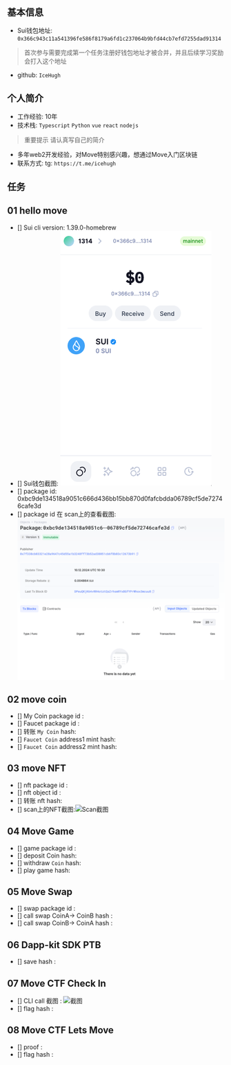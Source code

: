 ## 基本信息
- Sui钱包地址: `0x366c943c11a541396fe586f8179a6fd1c237064b9bfd44cb7efd7255dad91314`
> 首次参与需要完成第一个任务注册好钱包地址才被合并，并且后续学习奖励会打入这个地址
- github: `IceHugh`

## 个人简介
- 工作经验: 10年
- 技术栈: `Typescript` `Python` `vue` `react` `nodejs`
> 重要提示 请认真写自己的简介
- 多年web2开发经验，对Move特别感兴趣，想通过Move入门区块链
- 联系方式: tg: `https://t.me/icehugh` 

## 任务

##   01 hello move  
- [] Sui cli version: 1.39.0-homebrew
- [] Sui钱包截图: ![Sui钱包截图](./images/wallet.png)
- [] package id: 0xbc9de134518a9051c666d436bb15bb870d0fafcbdda06789cf5de72746cafe3d
- [] package id 在 scan上的查看截图:![Scan截图](./images/package.png)

##   02 move coin
- [] My Coin package id : 
- [] Faucet package id : 
- [] 转账 `My Coin` hash:
- [] `Faucet Coin` address1 mint hash:
- [] `Faucet Coin` address2 mint hash:

##   03 move NFT
- [] nft package id :
- [] nft object id : 
- [] 转账 nft  hash:
- [] scan上的NFT截图:![Scan截图](./images/你的图片地址)

##   04 Move Game
- [] game package id :
- [] deposit Coin hash:
- [] withdraw `Coin` hash:
- [] play game hash:

##   05 Move Swap
- [] swap package id :
- [] call swap CoinA-> CoinB  hash :
- [] call swap CoinB-> CoinA  hash :

##   06 Dapp-kit SDK PTB
- [] save hash :

##   07 Move CTF Check In
- [] CLI call 截图 : ![截图](./images/你的图片地址)
- [] flag hash :

##   08 Move CTF Lets Move
- [] proof : 
- [] flag hash :

